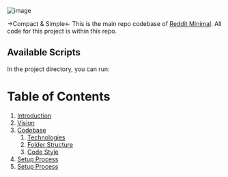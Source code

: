 ![image](https://user-images.githubusercontent.com/29739432/115553809-743c9c00-a273-11eb-8486-1464ae3d9ee3.png)

->Compact & Simple<-
This is the main repo codebase of [Reddit Minimal](https://jovial-kare-0edb36.netlify.app/?#/). All code for this project is within this repo.

## Available Scripts

In the project directory, you can run:

# Table of Contents
1. [Introduction](#introduction)
  1. [Vision](#subparagraph1)
2. [Codebase](#paragraph1)
    1. [Technologies](#subparagraph1)
    2. [Folder Structure](#subparagraph2)
    3. [Code Style](#subparagraph3)
3. [Setup Process](#paragraph2)
4. [Setup Process](#paragraph3)
